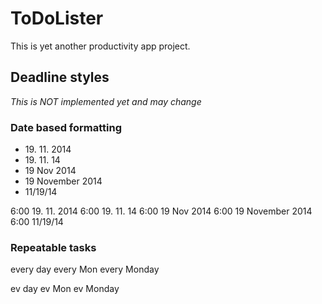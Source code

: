 ToDoLister
==========
This is yet another productivity app project.


Deadline styles
---------------

*This is NOT implemented yet and may change*

### Date based formatting

- 19&#46; 11&#46; 2014
- 19&#46; 11&#46; 14
- 19 Nov 2014
- 19 November 2014
- 11/19/14

6:00 19. 11. 2014
6:00 19. 11. 14
6:00 19 Nov 2014
6:00 19 November 2014
6:00 11/19/14

### Repeatable tasks

every day
every Mon
every Monday

ev day
ev Mon
ev Monday
